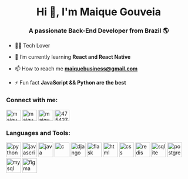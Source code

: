 <h1 align="center">Hi 👋, I'm Maique Gouveia</h1>
<h3 align="center">A passionate Back-End Developer from Brazil 🌎</h3>

- 👨‍💻 Tech Lover

- 🌱 I’m currently learning **React and React Native**

- 📫 How to reach me **maiquebusiness@gmail.com**

- ⚡ Fun fact **JavaScript && Python are the best**

<h3 align="left">Connect with me:</h3>
<p align="left">
<a href="https://linkedin.com/in/maique-gouveia" target="_blank"><img align="center" src="https://raw.githubusercontent.com/rahuldkjain/github-profile-readme-generator/master/src/images/icons/Social/linked-in-alt.svg" alt="maique-gouveia" height="30" width="40" /></a>
<a href="https://instagram.com/maiquesz" target="_blank"><img align="center" src="https://raw.githubusercontent.com/rahuldkjain/github-profile-readme-generator/master/src/images/icons/Social/instagram.svg" alt="maiquesz" height="30" width="40" /></a>
<a href="https://www.leetcode.com/maiquegouveia" target="_blank"><img align="center" src="https://raw.githubusercontent.com/rahuldkjain/github-profile-readme-generator/master/src/images/icons/Social/leet-code.svg" alt="maiquegouveia" height="30" width="40" /></a>
<a href="https://discordapp.com/users/475427764103675926" target="_blank"><img align="center" src="https://raw.githubusercontent.com/rahuldkjain/github-profile-readme-generator/master/src/images/icons/Social/discord.svg" alt="475427764103675926" height="30" width="40" /></a>
</p>

<h3 align="left">Languages and Tools:</h3>
<p align="left">
<img src="https://skillicons.dev/icons?i=python" alt="python" width="40" height="40"/>
<img src="https://skillicons.dev/icons?i=javascript" alt="javascript" width="40" height="40"/>
<img src="https://skillicons.dev/icons?i=java" alt="java" width="40" height="40"/>
<img src="https://skillicons.dev/icons?i=c" alt="c" width="40" height="40"/>
<img src="https://skillicons.dev/icons?i=django" alt="django" width="40" height="40"/>
<img src="https://skillicons.dev/icons?i=flask" alt="flask" width="40" height="40"/>
<img src="https://skillicons.dev/icons?i=html" alt="html" width="40" height="40"/>
<img src="https://skillicons.dev/icons?i=css" alt="css" width="40" height="40"/>
<img src="https://skillicons.dev/icons?i=redis" alt="redis" width="40" height="40"/>
<img src="https://skillicons.dev/icons?i=sqlite" alt="sqlite" width="40" height="40"/>
<img src="https://skillicons.dev/icons?i=postgres" alt="postgres" width="40" height="40"/>
<img src="https://skillicons.dev/icons?i=mysql" alt="mysql" width="40" height="40"/>
<img src="https://skillicons.dev/icons?i=figma" alt="figma" width="40" height="40"/>
</p>
